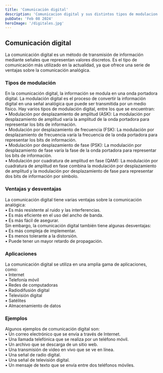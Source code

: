```yaml
---
title: 'Comunicación digital'
description: 'Comunicacion digital y sus distintos tipos de modulacion.'
pubDate: 'Feb 08 2024'
heroImage: '/digitales.jpg'
---
```


## Comunicación digital

La comunicación digital es un método de transmisión de información mediante señales que representan valores discretos. Es el tipo de comunicación más utilizado en la actualidad, ya que ofrece una serie de ventajas sobre la comunicación analógica.

### Tipos de modulación

En la comunicación digital, la información se modula en una onda portadora digital. La modulación digital es el proceso de convertir la información digital en una señal analógica que puede ser transmitida por un medio físico. Hay varios tipos de modulación digital, entre los que se encuentran:<br>
•	Modulación por desplazamiento de amplitud (ASK): La modulación por desplazamiento de amplitud varía la amplitud de la onda portadora para representar los bits de información.<br>
•	Modulación por desplazamiento de frecuencia (FSK): La modulación por desplazamiento de frecuencia varía la frecuencia de la onda portadora para representar los bits de información.<br>
•	Modulación por desplazamiento de fase (PSK): La modulación por desplazamiento de fase varía la fase de la onda portadora para representar los bits de información.<br>
•	Modulación por cuadratura de amplitud en fase (QAM): La modulación por cuadratura de amplitud en fase combina la modulación por desplazamiento de amplitud y la modulación por desplazamiento de fase para representar dos bits de información por símbolo.<br>


### Ventajas y desventajas
La comunicación digital tiene varias ventajas sobre la comunicación analógica:<br>
•	Es más resistente al ruido y las interferencias.<br>
•	Es más eficiente en el uso del ancho de banda.<br>
•	Es más fácil de asegurar.<br>
Sin embargo, la comunicación digital también tiene algunas desventajas:<br>
•	Es más compleja de implementar.<br>
•	Es menos tolerante a la distorsión.<br>
•	Puede tener un mayor retardo de propagación.<br>


### Aplicaciones

La comunicación digital se utiliza en una amplia gama de aplicaciones, como:<br>
•	Internet<br>
•	Telefonía móvil<br>
•	Redes de computadoras<br>
•	Radiodifusión digital<br>
•	Televisión digital<br>
•	Satélites<br>
•	Almacenamiento de datos<br>

### Ejemplos

Algunos ejemplos de comunicación digital son:<br>
•	Un correo electrónico que se envía a través de Internet.<br>
•	Una llamada telefónica que se realiza por un teléfono móvil.<br>
•	Un archivo que se descarga de un sitio web.<br>
•	Una transmisión de video en vivo que se ve en línea.<br>
•	Una señal de radio digital.<br>
•	Una señal de televisión digital.<br>
•	Un mensaje de texto que se envía entre dos teléfonos móviles.<br>

